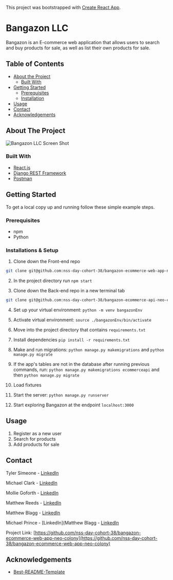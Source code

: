 This project was bootstrapped with [Create React App](https://github.com/facebook/create-react-app).

# Bangazon LLC
Bangazon is an E-commerce web application that allows users to search and buy products for sale, as well as list their own products for sale.

<!-- TABLE OF CONTENTS -->
## Table of Contents

* [About the Project](#about-the-project)
  * [Built With](#built-with)
* [Getting Started](#getting-started)
  * [Prerequisites](#prerequisites)
  * [Installation](#installation)
* [Usage](#usage)
* [Contact](#contact)
* [Acknowledgements](#acknowledgements)



<!-- ABOUT THE PROJECT -->
## About The Project

![Bangazon LLC Screen Shot](https://snipboard.io/MHrV7R.jpg)

### Built With
* [React.js](https://reactjs.org/)
* [Django REST Framework](https://www.django-rest-framework.org/)
* [Postman](https://www.postman.com/)

<!-- GETTING STARTED -->
## Getting Started

To get a local copy up and running follow these simple example steps.

### Prerequisites

* npm
* Python

### Installations & Setup

1. Clone down the Front-end repo
```sh
git clone git@github.com:nss-day-cohort-38/bangazon-ecommerce-web-app-neo-colony.git
```

2. In the project directory run `npm start`

3. Clone down the Back-end repo in a new terminal tab
```sh
git clone git@github.com:nss-day-cohort-38/bangazon-ecommerce-api-neo-colony.git
```

4. Set up your virtual environment: `python -m venv bangazonEnv`

5. Activate virtual environment: `source ./bangazonEnv/bin/activate`

6. Move into the project directory that contains `requirements.txt`

7. Install dependencies `pip install -r requirements.txt`

8. Make and run migrations: `python manage.py makemigrations` and `python manage.py migrate`

9. If the app's tables are not in the database after running previous commands, run: `python manage.py makemigrations ecommerceapi` and then `python manage.py migrate`

10. Load fixtures

11. Start the server: `python manage.py runserver`

12. Start exploring Bangazon at the endpoint `localhost:3000`


<!-- USAGE EXAMPLES -->
## Usage

1. Register as a new user
2. Search for products
3. Add products for sale


<!-- CONTACT -->
## Contact

Tyler Simeone - [LinkedIn](www.linkedin.com/in/tylerpsimeone)

Michael Clark - [LinkedIn](https://www.linkedin.com/in/michaelclarknashville/)

Mollie Goforth - [LinkedIn](https://www.linkedin.com/in/molliegoforth818/)

Matthew Reeds - [LinkedIn](https://www.linkedin.com/in/mreeds/)

Matthew Blagg - [LinkedIn](https://www.linkedin.com/in/matthew-blagg/)

Michael Prince - [LinkedIn](Matthew Blagg - [LinkedIn](https://www.linkedin.com/in/michaelprince3/)

Project Link: [https://github.com/nss-day-cohort-38/bangazon-ecommerce-web-app-neo-colony](https://github.com/nss-day-cohort-38/bangazon-ecommerce-web-app-neo-colony)



<!-- ACKNOWLEDGEMENTS -->
## Acknowledgements
* [Best-README-Template](https://github.com/othneildrew/Best-README-Template)
